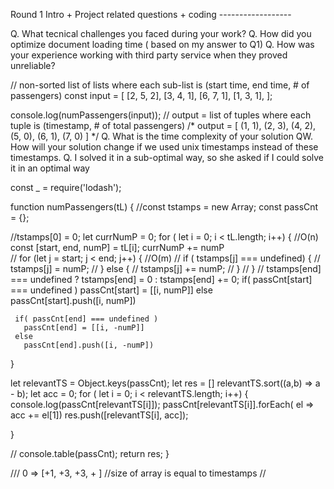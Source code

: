     


Round 1 Intro + Project related questions + coding ------------------

Q. What tecnical challenges you faced during your work?
Q. How did you optimize document loading time ( based on my answer to Q1)
Q. How was your experience working with third party service when they proved unreliable?

// non-sorted list of lists where each sub-list is (start time, end time, # of passengers)
const input = [
  [2, 5, 2],
  [3, 4, 1],
  [6, 7, 1],
  [1, 3, 1],
];

console.log(numPassengers(input));
// output = list of tuples where each tuple is (timestamp, # of total passengers)
/*
output = [
  (1, 1),
  (2, 3),
  (4, 2),
  (5, 0),
  (6, 1),
  (7, 0)
]
*/
Q. What is the time complexity of your solution
QW. How will your solution change if we used unix timestamps instead of these timestamps.
Q. I solved it in a sub-optimal way, so she asked if I could solve it in an optimal way

const _ = require('lodash');

function numPassengers(tL) {
  //const tstamps = new Array;
  const passCnt = {};
  
  //tstamps[0] = 0;
  let currNumP = 0;
  for ( let i = 0; i < tL.length; i++) {  //O(n)
    const [start, end, numP] = tL[i];
     currNumP += numP   
     // for (let j = start; j < end; j++) {    //O(m)
     //   if ( tstamps[j] === undefined) {
     //     tstamps[j] = numP;
     //   } else {
     //     tstamps[j] += numP;
     //   }
     // }
     // tstamps[end] === undefined ? tstamps[end] = 0 : tstamps[end] += 0;
     if( passCnt[start] === undefined ) 
       passCnt[start] = [[i, numP]]
     else  
       passCnt[start].push([i, numP])
    
     if( passCnt[end] === undefined ) 
       passCnt[end] = [[i, -numP]]
     else  
       passCnt[end].push([i, -numP])
     
    
  }
  
  let relevantTS = Object.keys(passCnt);
  let res = []
  relevantTS.sort((a,b) => a - b);
  let acc = 0;
  for ( let i = 0; i < relevantTS.length; i++) {
    console.log(passCnt[relevantTS[i]]);
    passCnt[relevantTS[i]].forEach( el => acc += el[1])
    res.push([relevantTS[i], acc]);
    
    
  }
  
  
  // console.table(passCnt);
  return res;
}




/// 0 => [+1, +3, +3, +                  ]  //size of array is equal to timestamps
// 
